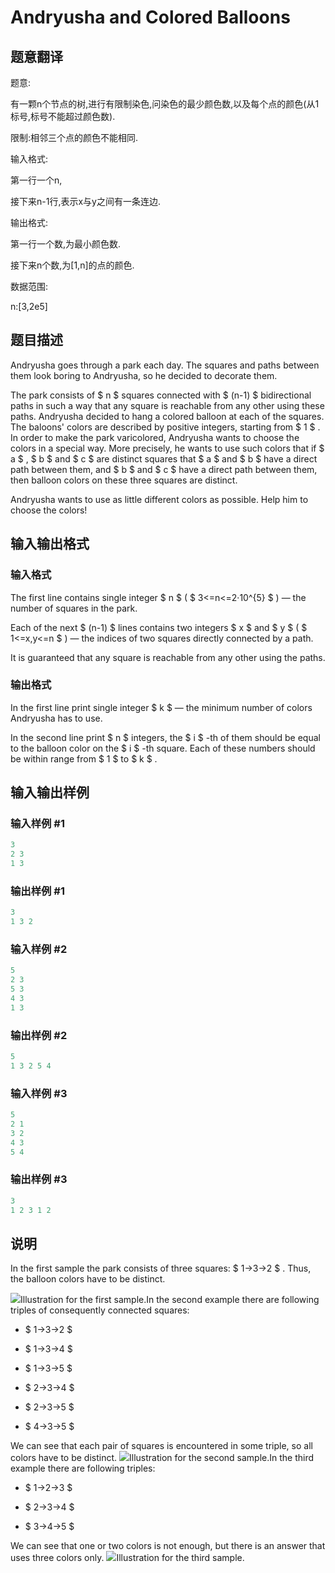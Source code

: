 # Andryusha and Colored Balloons

## 题意翻译

题意:

有一颗n个节点的树,进行有限制染色,问染色的最少颜色数,以及每个点的颜色(从1标号,标号不能超过颜色数).

限制:相邻三个点的颜色不能相同.

输入格式:

第一行一个n,

接下来n-1行,表示x与y之间有一条连边.

输出格式:

第一行一个数,为最小颜色数.

接下来n个数,为[1,n]的点的颜色.

数据范围:

n:[3,2e5]

## 题目描述

Andryusha goes through a park each day. The squares and paths between them look boring to Andryusha, so he decided to decorate them.

The park consists of $ n $ squares connected with $ (n-1) $ bidirectional paths in such a way that any square is reachable from any other using these paths. Andryusha decided to hang a colored balloon at each of the squares. The baloons' colors are described by positive integers, starting from $ 1 $ . In order to make the park varicolored, Andryusha wants to choose the colors in a special way. More precisely, he wants to use such colors that if $ a $ , $ b $ and $ c $ are distinct squares that $ a $ and $ b $ have a direct path between them, and $ b $ and $ c $ have a direct path between them, then balloon colors on these three squares are distinct.

Andryusha wants to use as little different colors as possible. Help him to choose the colors!

## 输入输出格式

### 输入格式

The first line contains single integer $ n $ ( $ 3<=n<=2·10^{5} $ ) — the number of squares in the park.

Each of the next $ (n-1) $ lines contains two integers $ x $ and $ y $ ( $ 1<=x,y<=n $ ) — the indices of two squares directly connected by a path.

It is guaranteed that any square is reachable from any other using the paths.

### 输出格式

In the first line print single integer $ k $ — the minimum number of colors Andryusha has to use.

In the second line print $ n $ integers, the $ i $ -th of them should be equal to the balloon color on the $ i $ -th square. Each of these numbers should be within range from $ 1 $ to $ k $ .

## 输入输出样例

### 输入样例 #1

```cpp
3
2 3
1 3

```
### 输出样例 #1

```cpp
3
1 3 2 
```


### 输入样例 #2

```cpp
5
2 3
5 3
4 3
1 3

```
### 输出样例 #2

```cpp
5
1 3 2 5 4 
```


### 输入样例 #3

```cpp
5
2 1
3 2
4 3
5 4

```
### 输出样例 #3

```cpp
3
1 2 3 1 2 
```


## 说明

In the first sample the park consists of three squares: $ 1→3→2 $ . Thus, the balloon colors have to be distinct.

![](https://cdn.luogu.com.cn/upload/vjudge_pic/CF780C/df19e2f3bdd89c64f5f8e4d7715782a5f10c089a.png)Illustration for the first sample.In the second example there are following triples of consequently connected squares:

- $ 1→3→2 $

- $ 1→3→4 $

- $ 1→3→5 $

- $ 2→3→4 $

- $ 2→3→5 $

- $ 4→3→5 $

We can see that each pair of squares is encountered in some triple, so all colors have to be distinct. ![](https://cdn.luogu.com.cn/upload/vjudge_pic/CF780C/33e7e26dd4a534cc2b3d2f68d2915498bf84dca9.png)Illustration for the second sample.In the third example there are following triples:

- $ 1→2→3 $

- $ 2→3→4 $

- $ 3→4→5 $

We can see that one or two colors is not enough, but there is an answer that uses three colors only. ![](https://cdn.luogu.com.cn/upload/vjudge_pic/CF780C/739625cabfe2d695ed217961c7a844a8a3c127e6.png)Illustration for the third sample.

